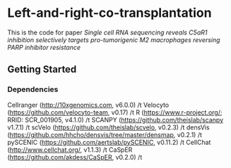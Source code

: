 # Left-and-right-co-transplantation
This is the code for paper
_Single cell RNA sequencing reveals C5aR1 inhibition selectively targets pro-tumorigenic M2 macrophages reversing PARP inhibitor resistance_
## Getting Started
### Dependencies
Cellranger (http://10xgenomics.com, v6.0.0) /t
Velocyto (https://github.com/velocyto-team, v0.17) /t
R (https://www.r-project.org/; RRID: SCR_001905, v4.1.0)  /t
SCANPY (https://github.com/theislab/scanpy v1.7.1)  /t
scVelo (https://github.com/theislab/scvelo, v0.2.3)  /t
densVis (https://github.com/hhcho/densvis/tree/master/densmap, v0.2.1)  /t
pySCENIC (https://github.com/aertslab/pySCENIC, v0.11.2)  /t
CellChat (http://www.cellchat.org/, v1.1.3)  /t
CaSpER (https://github.com/akdess/CaSpER, v0.2.0) /t
